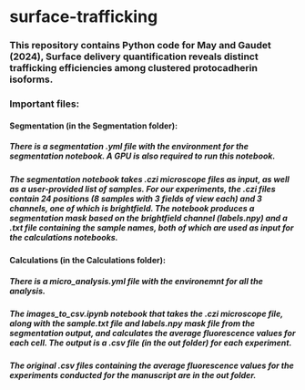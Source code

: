 # surface-trafficking

### This repository contains Python code for May and Gaudet (2024), Surface delivery quantification reveals distinct trafficking efficiencies among clustered protocadherin isoforms.

### Important files:
#### Segmentation (in the Segmentation folder):
##### There is a segmentation .yml file with the environment for the segmentation notebook. A GPU is also required to run this notebook.
##### The segmentation notebook takes .czi microscope files as input, as well as a user-provided list of samples. For our experiments, the .czi files contain 24 positions (8 samples with 3 fields of view each) and 3 channels, one of which is brightfield. The notebook produces a segmentation mask based on the brightfield channel (labels.npy) and a .txt file containing the sample names, both of which are used as input for the calculations notebooks.
#### Calculations (in the Calculations folder):
##### There is a micro_analysis.yml file with the environemnt for all the analysis.
##### The images_to_csv.ipynb notebook that takes the .czi microscope file, along with the sample.txt file and labels.npy mask file from the segmentation output, and calculates the average fluorescence values for each cell. The output is a .csv file (in the out folder) for each experiment.
##### The original .csv files containing the average fluorescence values for the experiments conducted for the manuscript are in the out folder.
